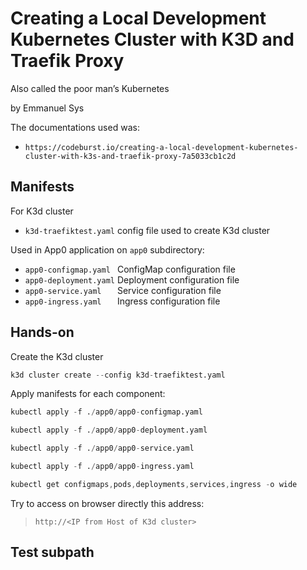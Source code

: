 # Creating a Local Development Kubernetes Cluster with K3D and Traefik Proxy

Also called the poor man’s Kubernetes

by Emmanuel Sys

The documentations used was:

- ```https://codeburst.io/creating-a-local-development-kubernetes-cluster-with-k3s-and-traefik-proxy-7a5033cb1c2d```

## Manifests

For K3d cluster

- ```k3d-traefiktest.yaml``` config file used to create K3d cluster

Used in App0 application on ```app0``` subdirectory:

- ```app0-configmap.yaml ``` ConfigMap configuration file
- ```app0-deployment.yaml``` Deployment configuration file
- ```app0-service.yaml   ``` Service configuration file
- ```app0-ingress.yaml   ``` Ingress configuration file

## Hands-on

Create the K3d cluster

```s
k3d cluster create --config k3d-traefiktest.yaml
```

Apply manifests for each component:

```s
kubectl apply -f ./app0/app0-configmap.yaml 

kubectl apply -f ./app0/app0-deployment.yaml 

kubectl apply -f ./app0/app0-service.yaml 

kubectl apply -f ./app0/app0-ingress.yaml 

kubectl get configmaps,pods,deployments,services,ingress -o wide
```

Try to access on browser directly this address:

> ```http://<IP from Host of K3d cluster>```

## Test subpath
